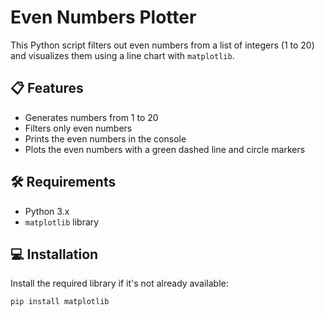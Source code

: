 # Even Numbers Plotter

This Python script filters out even numbers from a list of integers (1 to 20) and visualizes them using a line chart with `matplotlib`.

## 📋 Features

- Generates numbers from 1 to 20
- Filters only even numbers
- Prints the even numbers in the console
- Plots the even numbers with a green dashed line and circle markers

## 🛠 Requirements

- Python 3.x
- `matplotlib` library

## 💻 Installation

Install the required library if it's not already available:

```bash
pip install matplotlib
